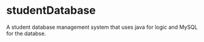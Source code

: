 # studentDatabase
A student database management system that uses java for logic and MySQL for the databse.
